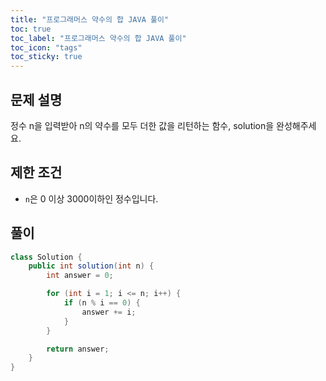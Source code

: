 ```yaml
---
title: "프로그래머스 약수의 합 JAVA 풀이"
toc: true
toc_label: "프로그래머스 약수의 합 JAVA 풀이"
toc_icon: "tags"
toc_sticky: true
---
```

## 문제 설명
정수 n을 입력받아 n의 약수를 모두 더한 값을 리턴하는 함수, solution을 완성해주세요.

## 제한 조건
- `n`은 0 이상 3000이하인 정수입니다.

## 풀이
```JAVA
class Solution {
    public int solution(int n) {
        int answer = 0;

        for (int i = 1; i <= n; i++) {
            if (n % i == 0) {
                answer += i;
            }
        }

        return answer;
    }
}
```
